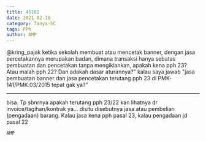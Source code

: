 ```yaml
---
title: 45102
date: 2021-02-18
category: Tanya-SC
tags: PPh
author: AMP
---
```


@kring_pajak ketika sekolah membuat atau mencetak banner, dengan jasa percetakannya merupakan badan, dimana transaksi hanya sebatas pembuatan dan pencetakan tanpa mengiklankan, apakah kena pph 23? Atau malah pph 22? Dan adakah dasar aturannya?" kalau saya jawab "jasa pembuatan banner dan jasa pencetakan terutang pph 23 di PMK-141/PMK.03/2015 tepat gak ya?"

---

bisa. Tp sbnrnya apakah terutang pph 23/22 kan lihatnya dr invoice/tagihan/kontrak ya... disitu disebutnya jasa atau pembelian (pengadaan) barang. Kalau jasa kena pph pasal 23, kalau pengadaan jd pasal 22

`AMP`
